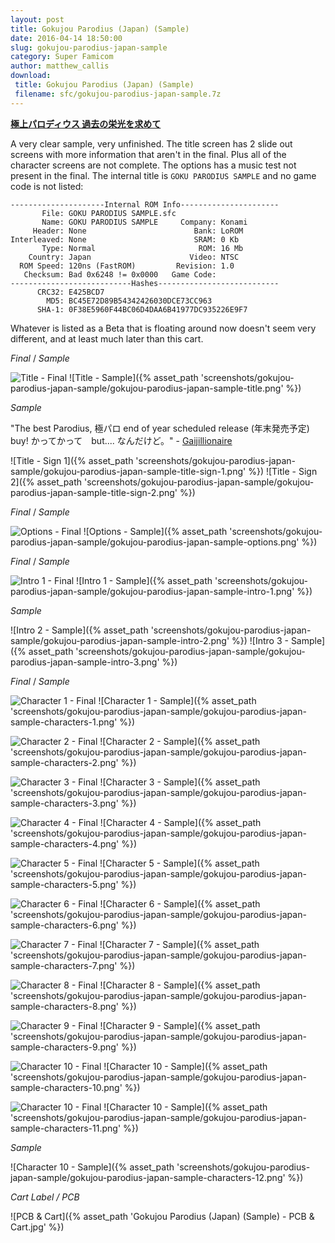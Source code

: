 ```yaml
---
layout: post
title: Gokujou Parodius (Japan) (Sample)
date: 2016-04-14 18:50:00
slug: gokujou-parodius-japan-sample
category: Super Famicom
author: matthew_callis
download:
 title: Gokujou Parodius (Japan) (Sample)
 filename: sfc/gokujou-parodius-japan-sample.7z
---
```


__[極上パロディウス 過去の栄光を求めて](http://superfamicom.org/info/gokujou-parodius)__

A very clear sample, very unfinished. The title screen has 2 slide out screens with more information that aren't in the final. Plus all of the character screens are not complete. The options has a music test not present in the final. The internal title is `GOKU PARODIUS SAMPLE` and no game code is not listed:

```
---------------------Internal ROM Info----------------------
       File: GOKU PARODIUS SAMPLE.sfc
       Name: GOKU PARODIUS SAMPLE     Company: Konami
     Header: None                        Bank: LoROM
Interleaved: None                        SRAM: 0 Kb
       Type: Normal                       ROM: 16 Mb
    Country: Japan                      Video: NTSC
  ROM Speed: 120ns (FastROM)         Revision: 1.0
   Checksum: Bad 0x6248 != 0x0000   Game Code:
---------------------------Hashes---------------------------
      CRC32: E425BCD7
        MD5: BC45E72D89B54342426030DCE73CC963
      SHA-1: 0F38E5960F44BC06D4DAA6B41977DC935226E9F7
```

Whatever is listed as a Beta that is floating around now doesn't seem very different, and at least much later than this cart.

_Final_  / _Sample_

![Title - Final](https://snes.in/screenshots/gokujou-parodius/gokujou-parodius.0.png)
![Title - Sample]({% asset_path 'screenshots/gokujou-parodius-japan-sample/gokujou-parodius-japan-sample-title.png' %})

_Sample_

"The best Parodius, 極パロ end of year scheduled release (年末発売予定) buy! かってかって　but.... なんだけど。" - [Gaijillionaire](https://twitter.com/Gaijillionaire/status/720822237817769984)

![Title - Sign 1]({% asset_path 'screenshots/gokujou-parodius-japan-sample/gokujou-parodius-japan-sample-title-sign-1.png' %})
![Title - Sign 2]({% asset_path 'screenshots/gokujou-parodius-japan-sample/gokujou-parodius-japan-sample-title-sign-2.png' %})

_Final_  / _Sample_

![Options - Final](https://snes.in/screenshots/gokujou-parodius/gokujou-parodius.1.png)
![Options - Sample]({% asset_path 'screenshots/gokujou-parodius-japan-sample/gokujou-parodius-japan-sample-options.png' %})

_Final_  / _Sample_

![Intro 1 - Final](https://snes.in/screenshots/gokujou-parodius/gokujou-parodius.2.png)
![Intro 1 - Sample]({% asset_path 'screenshots/gokujou-parodius-japan-sample/gokujou-parodius-japan-sample-intro-1.png' %})

_Sample_

![Intro 2 - Sample]({% asset_path 'screenshots/gokujou-parodius-japan-sample/gokujou-parodius-japan-sample-intro-2.png' %})
![Intro 3 - Sample]({% asset_path 'screenshots/gokujou-parodius-japan-sample/gokujou-parodius-japan-sample-intro-3.png' %})

_Final_  / _Sample_

![Character 1 - Final](https://snes.in/screenshots/gokujou-parodius/gokujou-parodius.3.png)
![Character 1 - Sample]({% asset_path 'screenshots/gokujou-parodius-japan-sample/gokujou-parodius-japan-sample-characters-1.png' %})

![Character 2 - Final](https://snes.in/screenshots/gokujou-parodius/gokujou-parodius.4.png)
![Character 2 - Sample]({% asset_path 'screenshots/gokujou-parodius-japan-sample/gokujou-parodius-japan-sample-characters-2.png' %})

![Character 3 - Final](https://snes.in/screenshots/gokujou-parodius/gokujou-parodius.5.png)
![Character 3 - Sample]({% asset_path 'screenshots/gokujou-parodius-japan-sample/gokujou-parodius-japan-sample-characters-3.png' %})

![Character 4 - Final](https://snes.in/screenshots/gokujou-parodius/gokujou-parodius.6.png)
![Character 4 - Sample]({% asset_path 'screenshots/gokujou-parodius-japan-sample/gokujou-parodius-japan-sample-characters-4.png' %})

![Character 5 - Final](https://snes.in/screenshots/gokujou-parodius/gokujou-parodius.7.png)
![Character 5 - Sample]({% asset_path 'screenshots/gokujou-parodius-japan-sample/gokujou-parodius-japan-sample-characters-5.png' %})

![Character 6 - Final](https://snes.in/screenshots/gokujou-parodius/gokujou-parodius.8.png)
![Character 6 - Sample]({% asset_path 'screenshots/gokujou-parodius-japan-sample/gokujou-parodius-japan-sample-characters-6.png' %})

![Character 7 - Final](https://snes.in/screenshots/gokujou-parodius/gokujou-parodius.9.png)
![Character 7 - Sample]({% asset_path 'screenshots/gokujou-parodius-japan-sample/gokujou-parodius-japan-sample-characters-7.png' %})

![Character 8 - Final](https://snes.in/screenshots/gokujou-parodius/gokujou-parodius.10.png)
![Character 8 - Sample]({% asset_path 'screenshots/gokujou-parodius-japan-sample/gokujou-parodius-japan-sample-characters-8.png' %})

![Character 9 - Final](https://snes.in/screenshots/gokujou-parodius/gokujou-parodius.11.png)
![Character 9 - Sample]({% asset_path 'screenshots/gokujou-parodius-japan-sample/gokujou-parodius-japan-sample-characters-9.png' %})

![Character 10 - Final](https://snes.in/screenshots/gokujou-parodius/gokujou-parodius.12.png)
![Character 10 - Sample]({% asset_path 'screenshots/gokujou-parodius-japan-sample/gokujou-parodius-japan-sample-characters-10.png' %})

![Character 10 - Final](https://snes.in/screenshots/gokujou-parodius/gokujou-parodius.13.png)
![Character 10 - Sample]({% asset_path 'screenshots/gokujou-parodius-japan-sample/gokujou-parodius-japan-sample-characters-11.png' %})

_Sample_

![Character 10 - Sample]({% asset_path 'screenshots/gokujou-parodius-japan-sample/gokujou-parodius-japan-sample-characters-12.png' %})

_Cart Label / PCB_

![PCB & Cart]({% asset_path 'Gokujou Parodius (Japan) (Sample) - PCB & Cart.jpg' %})

